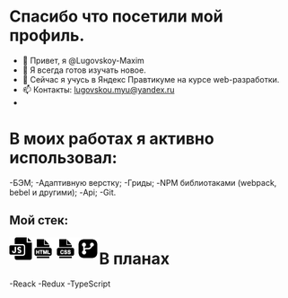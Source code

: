 # Спасибо что посетили мой профиль. 
- 👋 Привет, я @Lugovskoy-Maxim
- 👀 Я всегда готов изучать новое.
- 🌱 Сейчас я учусь в Яндекс Правтикуме на курсе web-разработки.
- 📫 Контакты: lugovskou.myu@yandex.ru 
- 
# В моих работах я активно использовал:
-БЭМ;
-Адаптивную верстку;
-Гриды;
-NPM библиотаками (webpack, bebel и другими);
-Api;
-Git.

## Мой стек: 
<img align="left" alt="JavaScript" width="40px" src="https://github.com/Lugovskoy-Maxim/Lugovskoy-Maxim/blob/main/icon/js.png?raw=true"/>
<img align="left" alt="HTML5" width="40px" src="https://github.com/Lugovskoy-Maxim/Lugovskoy-Maxim/blob/main/icon/html.png?raw=true" />
<img align="left" alt="CSS3" width="40px" src="https://github.com/Lugovskoy-Maxim/Lugovskoy-Maxim/blob/main/icon/css.png?raw=true" />
<img align="left" alt="Git" width="40px" src="https://github.com/Lugovskoy-Maxim/Lugovskoy-Maxim/blob/main/icon/git.png?raw=true" />

#  В планах
-Reack
-Redux
-TypeScript
